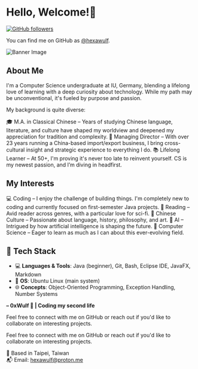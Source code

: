 # Hello, Welcome!👋

[![GitHub followers](https://img.shields.io/github/followers/hexawulf?style=social)](https://github.com/hexawulf/followers)

You can find me on GitHub as [@hexawulf](https://github.com/hexawulf).

![Banner Image](https://github.com/hexawulf/hexawulf/blob/main/0xWulf_Banner_ChatGPT%20Image%20Mar%2030,%202025,%2007_46_40%20AM.png)

## About Me

I'm a Computer Science undergraduate at IU, Germany, blending a lifelong love of learning with a deep curiosity about technology. While my path may be unconventional, it's fueled by purpose and passion.

My background is quite diverse:

🎓 M.A. in Classical Chinese – Years of studying Chinese language, literature, and culture have shaped my worldview and deepened my appreciation for tradition and complexity.
💼 Managing Director – With over 23 years running a China-based import/export business, I bring cross-cultural insight and strategic experience to everything I do.
📚 Lifelong Learner – At 50+, I'm proving it's never too late to reinvent yourself. CS is my newest passion, and I’m diving in headfirst.

## My Interests

💻 Coding – I enjoy the challenge of building things. I'm completely new to coding and currently focused on first-semester Java projects.
📖 Reading – Avid reader across genres, with a particular love for sci-fi.
🧧 Chinese Culture – Passionate about language, history, philosophy, and art.
🤖 AI – Intrigued by how artificial intelligence is shaping the future.
🔬 Computer Science – Eager to learn as much as I can about this ever-evolving field.

## 🧰 Tech Stack

- 💻 **Languages & Tools**: Java (beginner), Git, Bash, Eclipse IDE, JavaFX, Markdown
- 🐧 **OS**: Ubuntu Linux (main system)
- 🌐 **Concepts**: Object-Oriented Programming, Exception Handling, Number Systems


**– 0xWulf 🐺 | Coding my second life**

Feel free to connect with me on GitHub or reach out if you'd like to collaborate on interesting projects.

Feel free to connect with me on GitHub or reach out if you'd like to collaborate on interesting projects.

📍 Based in Taipei, Taiwan  
📬 Email: [hexawulf@proton.me](mailto:hexawulf@proton.me)

